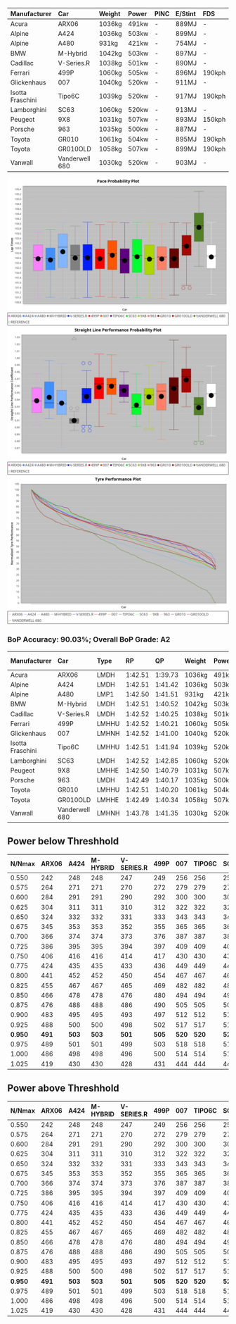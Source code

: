 | Manufacturer     | Car            | Weight | Power | PINC    | E/Stint | FDS     |
|:-|:-|:-|:-|:-|:-|:-|
| Acura            | ARX06          | 1036kg | 491kw |    -    | 889MJ   |    -    |
| Alpine           | A424           | 1036kg | 503kw |    -    | 899MJ   |    -    |
| Alpine           | A480           | 931kg  | 421kw |    -    | 754MJ   |    -    |
| BMW              | M-Hybrid       | 1042kg | 503kw |    -    | 897MJ   |    -    |
| Cadillac         | V-Series.R     | 1038kg | 501kw |    -    | 890MJ   |    -    |
| Ferrari          | 499P           | 1060kg | 505kw |    -    | 896MJ   | 190kph  |
| Glickenhaus      | 007            | 1040kg | 520kw |    -    | 911MJ   |    -    |
| Isotta Fraschini | Tipo6C         | 1039kg | 520kw |    -    | 917MJ   | 190kph  |
| Lamborghini      | SC63           | 1060kg | 520kw |    -    | 913MJ   |    -    |
| Peugeot          | 9X8            | 1031kg | 507kw |    -    | 893MJ   | 150kph  |
| Porsche          | 963            | 1035kg | 500kw |    -    | 887MJ   |    -    |
| Toyota           | GR010          | 1061kg | 504kw |    -    | 895MJ   | 190kph  |
| Toyota           | GR010OLD       | 1058kg | 507kw |    -    | 899MJ   | 190kph  |
| Vanwall          | Vanderwell 680 | 1030kg | 520kw |    -    | 903MJ   |    -    |

![PACECHART](./IMG/AUTO.png)
![STRAIGHTLINEPERFORMANCECHART](./IMG/AUTO_sp.png)
![TYREPERFORMANCECHART](./IMG/AUTO_tw.png)

### BoP Accuracy: 90.03%; Overall BoP Grade: A2
| Manufacturer     | Car            | Type  | RP      | QP      | Weight | Power¹ | Threshhold | PINC    | Power² | E/Stint | AVG Vmax  | FDS     | RDLC | L/Stint | BOP-Grade | Model Accuracy | Model Points | Match%  |
|:-|:-|:-|:-|:-|:-|:-|:-|:-|:-|:-|:-|:-|:-|:-|:-|:-|:-|:-|
| Acura            | ARX06          | LMDH  | 1:42.51 | 1:39.73 | 1036kg | 491kw  | 0.0kph     |    -    | 491kw  |  889MJ  | 291.04kph |    -    | 1.02 | 33      | -B1       | 100.00%        | 995          | 87.70%  |
| Alpine           | A424           | LMDH  | 1:42.51 | 1:41.42 | 1036kg | 503kw  | 0.0kph     |    -    | 503kw  |  899MJ  | 293.08kph |    -    | 1.02 | 33      | +C2       | 100.00%        | 642          | 72.84%  |
| Alpine           | A480           | LMP1  | 1:42.50 | 1:41.51 |  931kg | 421kw  | 0.0kph     |    -    | 421kw  |  754MJ  | 289.81kph |    -    | 0.99 | 31      | ~A1       | 60.26%         | 849          | 100.00% |
| BMW              | M-Hybrid       | LMDH  | 1:42.51 | 1:40.52 | 1042kg | 503kw  | 0.0kph     |    -    | 503kw  |  897MJ  | 288.59kph |    -    | 1.02 | 33      | -A2       | 100.00%        | 1714         | 93.69%  |
| Cadillac         | V-Series.R     | LMDH  | 1:42.52 | 1:40.25 | 1038kg | 501kw  | 0.0kph     |    -    | 501kw  |  890MJ  | 292.48kph |    -    | 1.02 | 33      | ~A1       | 98.95%         | 2271         | 98.51%  |
| Ferrari          | 499P           | LMHHU | 1:42.52 | 1:40.21 | 1060kg | 505kw  | 0.0kph     |    -    | 505kw  |  896MJ  | 294.34kph | 190kph  | 1.03 | 33      | ~A1       | 99.93%         | 2718         | 95.69%  |
| Glickenhaus      | 007            | LMHNH | 1:42.52 | 1:41.00 | 1040kg | 520kw  | 0.0kph     |    -    | 520kw  |  911MJ  | 297.19kph |    -    | 0.95 | 33      | ~A1       | 96.34%         | 1634         | 99.80%  |
| Isotta Fraschini | Tipo6C         | LMHHU | 1:42.51 | 1:41.94 | 1039kg | 520kw  | 0.0kph     |    -    | 520kw  |  917MJ  | 296.23kph | 190kph  | 1.07 | 33      | +C1       | 92.36%         | 133          | 76.72%  |
| Lamborghini      | SC63           | LMDH  | 1:42.52 | 1:42.85 | 1060kg | 520kw  | 0.0kph     |    -    | 520kw  |  913MJ  | 291.88kph |    -    | 1.03 | 33      | ~A1       | 96.54%         | 418          | 99.37%  |
| Peugeot          | 9X8            | LMHHE | 1:42.50 | 1:40.79 | 1031kg | 507kw  | 0.0kph     |    -    | 507kw  |  893MJ  | 293.09kph | 150kph  | 1.03 | 33      | ~A1       | 88.68%         | 2617         | 100.00% |
| Porsche          | 963            | LMDH  | 1:42.49 | 1:40.17 | 1035kg | 500kw  | 0.0kph     |    -    | 500kw  |  887MJ  | 293.03kph |    -    | 1.02 | 33      | ~A1       | 99.98%         | 6168         | 95.47%  |
| Toyota           | GR010          | LMHHU | 1:42.51 | 1:40.20 | 1061kg | 504kw  | 0.0kph     |    -    | 504kw  |  895MJ  | 293.89kph | 190kph  | 1.03 | 33      | ~A1       | 98.53%         | 3557         | 97.97%  |
| Toyota           | GR010OLD       | LMHHE | 1:42.49 | 1:40.34 | 1058kg | 507kw  | 0.0kph     |    -    | 507kw  |  899MJ  | 296.25kph | 190kph  | 1.03 | 33      | ~A1       | 92.01%         | 1427         | 100.00% |
| Vanwall          | Vanderwell 680 | LMHNH | 1:43.78 | 1:41.35 | 1030kg | 520kw  | 0.0kph     |    -    | 520kw  |  903MJ  | 292.11kph |    -    | 1.01 | 33      | +Ω1       | 94.62%         | 633          | 42.67%  |

## Power below Threshhold
| N/Nmax    | ARX06   | A424    | M-HYBRID | V-SERIES.R | 499P    | 007     | TIPO6C  | SC63    | 9X8     | 963     | GR010   | GR010OLD | VANDERWELL 680 | ​     | RPM      | A480    |
|:-|:-|:-|:-|:-|:-|:-|:-|:-|:-|:-|:-|:-|:-|:-|:-|:-|
|  0.550    |  242    |  248    |  248     |  247       |  249    |  256    |  256    |  256    |  250    |  246    |  248    |  250     |  256           |  ​    |   --     |   -     |
|  0.575    |  264    |  271    |  271     |  270       |  272    |  279    |  279    |  279    |  273    |  269    |  271    |  273     |  279           |  ​    |   --     |   -     |
|  0.600    |  284    |  291    |  291     |  290       |  292    |  300    |  300    |  300    |  293    |  289    |  291    |  293     |  300           |  ​    |   --     |   -     |
|  0.625    |  304    |  311    |  311     |  310       |  312    |  322    |  322    |  322    |  314    |  309    |  312    |  314     |  322           |  ​    |   --     |   -     |
|  0.650    |  324    |  332    |  332     |  331       |  333    |  343    |  343    |  343    |  335    |  330    |  333    |  335     |  343           |  ​    |   --     |   -     |
|  0.675    |  345    |  353    |  353     |  352       |  355    |  365    |  365    |  365    |  356    |  351    |  354    |  356     |  365           |  ​    |   --     |   -     |
|  0.700    |  366    |  374    |  374     |  373       |  376    |  387    |  387    |  387    |  377    |  372    |  375    |  377     |  387           |  ​    |   --     |   -     |
|  0.725    |  386    |  395    |  395     |  394       |  397    |  409    |  409    |  409    |  399    |  393    |  396    |  399     |  409           |  ​    |   --     |   -     |
|  0.750    |  406    |  416    |  416     |  414       |  417    |  430    |  430    |  430    |  419    |  413    |  416    |  419     |  430           |  ​    |   --     |   -     |
|  0.775    |  424    |  435    |  435     |  433       |  436    |  449    |  449    |  449    |  438    |  432    |  435    |  438     |  449           |  ​    |  5000    |  247    |
|  0.800    |  441    |  452    |  452     |  450       |  454    |  467    |  467    |  467    |  455    |  449    |  453    |  455     |  467           |  ​    |  5500    |  292    |
|  0.825    |  455    |  467    |  467     |  465       |  469    |  482    |  482    |  482    |  470    |  464    |  468    |  470     |  482           |  ​    |  6000    |  326    |
|  0.850    |  466    |  478    |  478     |  476       |  480    |  494    |  494    |  494    |  482    |  475    |  479    |  482     |  494           |  ​    |  6500    |  368    |
|  0.875    |  476    |  488    |  488     |  486       |  490    |  505    |  505    |  505    |  492    |  485    |  489    |  492     |  505           |  ​    |  7000    |  411    |
|  0.900    |  483    |  495    |  495     |  493       |  497    |  512    |  512    |  512    |  499    |  492    |  496    |  499     |  512           |  ​    |  7500    |  422    |
|  0.925    |  488    |  500    |  500     |  498       |  502    |  517    |  517    |  517    |  504    |  497    |  501    |  504     |  517           |  ​    |  8000    |  418    |
| **0.950** | **491** | **503** | **503**  | **501**    | **505** | **520** | **520** | **520** | **507** | **500** | **504** | **507**  | **520**        | **​** | **8500** | **421** |
|  0.975    |  489    |  501    |  501     |  499       |  503    |  518    |  518    |  518    |  505    |  498    |  502    |  505     |  518           |  ​    |  9000    |  211    |
|  1.000    |  486    |  498    |  498     |  496       |  500    |  514    |  514    |  514    |  502    |  495    |  499    |  502     |  514           |  ​    |   --     |   -     |
|  1.025    |  419    |  430    |  430     |  428       |  431    |  444    |  444    |  444    |  433    |  427    |  430    |  433     |  444           |  ​    |   --     |   -     |

## Power above Threshhold
| N/Nmax    | ARX06   | A424    | M-HYBRID | V-SERIES.R | 499P    | 007     | TIPO6C  | SC63    | 9X8     | 963     | GR010   | GR010OLD | VANDERWELL 680 | ​     | RPM      | A480    |
|:-|:-|:-|:-|:-|:-|:-|:-|:-|:-|:-|:-|:-|:-|:-|:-|:-|
|  0.550    |  242    |  248    |  248     |  247       |  249    |  256    |  256    |  256    |  250    |  246    |  248    |  250     |  256           |  ​    |   --     |   -     |
|  0.575    |  264    |  271    |  271     |  270       |  272    |  279    |  279    |  279    |  273    |  269    |  271    |  273     |  279           |  ​    |   --     |   -     |
|  0.600    |  284    |  291    |  291     |  290       |  292    |  300    |  300    |  300    |  293    |  289    |  291    |  293     |  300           |  ​    |   --     |   -     |
|  0.625    |  304    |  311    |  311     |  310       |  312    |  322    |  322    |  322    |  314    |  309    |  312    |  314     |  322           |  ​    |   --     |   -     |
|  0.650    |  324    |  332    |  332     |  331       |  333    |  343    |  343    |  343    |  335    |  330    |  333    |  335     |  343           |  ​    |   --     |   -     |
|  0.675    |  345    |  353    |  353     |  352       |  355    |  365    |  365    |  365    |  356    |  351    |  354    |  356     |  365           |  ​    |   --     |   -     |
|  0.700    |  366    |  374    |  374     |  373       |  376    |  387    |  387    |  387    |  377    |  372    |  375    |  377     |  387           |  ​    |   --     |   -     |
|  0.725    |  386    |  395    |  395     |  394       |  397    |  409    |  409    |  409    |  399    |  393    |  396    |  399     |  409           |  ​    |   --     |   -     |
|  0.750    |  406    |  416    |  416     |  414       |  417    |  430    |  430    |  430    |  419    |  413    |  416    |  419     |  430           |  ​    |   --     |   -     |
|  0.775    |  424    |  435    |  435     |  433       |  436    |  449    |  449    |  449    |  438    |  432    |  435    |  438     |  449           |  ​    |  5000    |  247    |
|  0.800    |  441    |  452    |  452     |  450       |  454    |  467    |  467    |  467    |  455    |  449    |  453    |  455     |  467           |  ​    |  5500    |  292    |
|  0.825    |  455    |  467    |  467     |  465       |  469    |  482    |  482    |  482    |  470    |  464    |  468    |  470     |  482           |  ​    |  6000    |  326    |
|  0.850    |  466    |  478    |  478     |  476       |  480    |  494    |  494    |  494    |  482    |  475    |  479    |  482     |  494           |  ​    |  6500    |  368    |
|  0.875    |  476    |  488    |  488     |  486       |  490    |  505    |  505    |  505    |  492    |  485    |  489    |  492     |  505           |  ​    |  7000    |  411    |
|  0.900    |  483    |  495    |  495     |  493       |  497    |  512    |  512    |  512    |  499    |  492    |  496    |  499     |  512           |  ​    |  7500    |  422    |
|  0.925    |  488    |  500    |  500     |  498       |  502    |  517    |  517    |  517    |  504    |  497    |  501    |  504     |  517           |  ​    |  8000    |  418    |
| **0.950** | **491** | **503** | **503**  | **501**    | **505** | **520** | **520** | **520** | **507** | **500** | **504** | **507**  | **520**        | **​** | **8500** | **421** |
|  0.975    |  489    |  501    |  501     |  499       |  503    |  518    |  518    |  518    |  505    |  498    |  502    |  505     |  518           |  ​    |  9000    |  211    |
|  1.000    |  486    |  498    |  498     |  496       |  500    |  514    |  514    |  514    |  502    |  495    |  499    |  502     |  514           |  ​    |   --     |   -     |
|  1.025    |  419    |  430    |  430     |  428       |  431    |  444    |  444    |  444    |  433    |  427    |  430    |  433     |  444           |  ​    |   --     |   -     |
